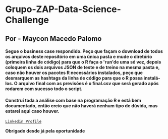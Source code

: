 # Grupo-ZAP-Data-Science-Challenge

## Por - Maycon Macedo Palomo

#### Segue o business case respondido. Peço que façam o download de todos os arquivos deste repositório em uma única pasta e mude o diretório (primeira linha de código) para que o R faça o 'run'de uma só vez, depois coloquem os dois arquivos JSON de teste e de treino na mesma pasta e, caso não houver os pacotes R necessários instalados, peço que desmarquem as hashtags da linha de código para que o R possa instalá-los. O arquivo final com as previsões é o final.csv que será gerado após rodarem com sucesso todo o script.

#### Construí toda a análise com base na programação R e está bem documentado, então creio que não haverá nenhum tipo de dúvida, mas estarei aqui caso houver.

[`Linkedin Profile`](https://www.linkedin.com/in/mayconpalomo/)

**Obrigado desde já pela oportunidade**
